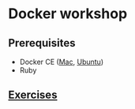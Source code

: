 # Docker workshop

## Prerequisites

* Docker CE ([Mac](https://docs.docker.com/docker-for-mac/install/), [Ubuntu](https://docs.docker.com/install/linux/docker-ce/ubuntu/))
* Ruby

## [Exercises](/exercises.md)




